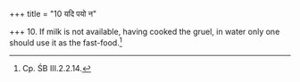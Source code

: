 +++
title = "10 यदि पयो न"

+++
10. If milk is not available, having cooked the gruel, in water only one should use it as the fast-food.[^1]  

[^1]: Cp. ŚB III.2.2.14.

